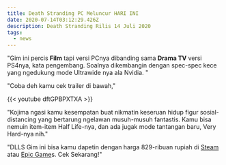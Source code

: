 ```yaml
---
title: Death Stranding PC Meluncur HARI INI
date: 2020-07-14T03:12:29.426Z
description: Death Stranding Rilis 14 Juli 2020
tags:
  - news
---
```

"Gim ini percis **Film** tapi versi PCnya dibanding sama **Drama TV** versi PS4nya, kata pengembang. Soalnya dikembangin dengan spec-spec kece yang ngedukung mode Ultrawide nya ala Nvidia. "

"Coba deh kamu cek trailer di bawah,"

{{< youtube dftGPBPXTXA >}}

"Kojima ngasi kamu kesempatan buat nikmatin keseruan hidup figur sosial-distancing yang bertarung ngelawan musuh-musuh fantastis. Kamu bisa nemuin item-item Half Life-nya, dan ada jugak mode tantangan baru, Very Hard-nya nih."

"DLLS Gim ini bisa kamu dapetin dengan harga 829-ribuan rupiah di [Steam](https://store.steampowered.com/app/1190460/DEATH_STRANDING/) atau [Epic Game](https://www.epicgames.com/store/en-US/product/death-stranding/home)s. Cek Sekarang!"